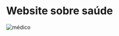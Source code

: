 <h1>Website sobre saúde</h1>
<img src="https://images.unsplash.com/photo-1576091160550-2173dba999ef?ixlib=rb-1.2.1&ixid=MnwxMjA3fDB8MHxzZWFyY2h8MXx8bWVkaWNhbHxlbnwwfHwwfHw%3D&auto=format&fit=crop&w=400&q=60" alt="médico">
